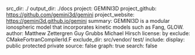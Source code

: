 src_dir: ./
output_dir: ./docs
project: GEMINI3D
project_github: https://github.com/gemini3d/gemini
project_website: https://gemini3d.github.io/gemini
summary: GEMINI3D is a modular ionospheric model that incorporates kinetic models such as Fang, GLOW.
author: Matthew Zettergren
        Guy Grubbs
        Michael Hirsch
license: by
exclude: CMakeFortranCompilerId.F
exclude_dir: src/vendor/
             test/
include:
display: public
         protected
         private
source: false
graph: true
search: false
